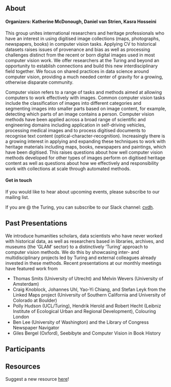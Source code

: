 ## About
#### Organizers: Katherine McDonough, Daniel van Strien, Kasra Hosseini

This group unites international researchers and heritage professionals who have an interest in using digitised image collections (maps, photographs, newspapers, books) in computer vision tasks. Applying CV to historical datasets raises issues of provenance and bias as well as processing challenges distinct from the recent or born digital images used in most computer vision work. We offer researchers at the Turing and beyond an opportunity to establish connections and build this new interdisciplinary field together. We focus on shared practices in data science around computer vision, providing a much needed center of gravity for a growing, otherwise disparate community.

Computer vision refers to a range of tasks and methods aimed at allowing computers to work effectively with images. Common computer vision tasks include the classification of images into different categories and segmenting images into smaller parts based on image content, for example, detecting which parts of an image contains a person. Computer vision methods have been applied across a broad range of scientific and engineering domains including application in self-driving vehicles, processing medical images and to process digitised documents to recognise text content (optical-character-recognition). Increasingly there is a growing interest in applying and expanding these techniques to work with heritage materials including maps, books, newspapers and paintings, which have been digitised. This raises questions about how well computer vision methods developed for other types of images perform on digitised heritage content as well as questions about how we effectively and responsibility work with collections at scale through automated methods.

#### Get in touch
If you would like to hear about upcoming events, please subscribe to our mailing list.

If you are @ the Turing, you can subscribe to our Slack channel: [cvdh](https://alan-turing-institute.slack.com/archives/C01DU5VDZJL).

## Past Presentations
We introduce humanities scholars, data scientists who have never worked with historical data, as well as researchers based in libraries, archives, and museums (the ‘GLAM’ sector) to a distinctively ‘Turing’ approach to computer vision methods. We do this by showcasing inter- and multidisciplinary projects led by Turing and external colleagues already invested in these methods. Recent presentations at our monthly meetings have featured work from

-	Thomas Smits (University of Utrecht) and Melvin Wevers (University of Amsterdam)
-	Craig Knoblock, Johannes Uhl, Yao-Yi Chiang, and Stefan Leyk from the Linked Maps project (University of Southern California and University of Colorado at Boulder)
-	Polly Hudson (UCL/Turing), Hendrik Herold and Robert Hecht (Leibniz Institute of Ecological Urban and Regional Development), Colouring London
-	Ben Lee (University of Washington) and the Library of Congress Newspaper Navigator
-	Giles Bergel (Oxford), Seebibyte and Computer Vision in Book History

## Participants

## Resources
Suggest a new resource [here](https://github.com/ComputerVision4DigitalHeritage/sig/issues/3)!


